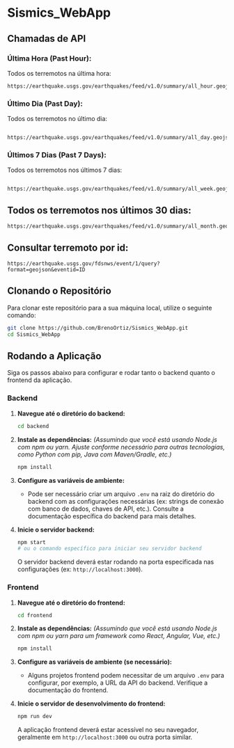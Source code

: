 # Sismics_WebApp

## Chamadas de API

### Última Hora (Past Hour):

Todos os terremotos na última hora: 
```GET
https://earthquake.usgs.gov/earthquakes/feed/v1.0/summary/all_hour.geojson
```
### Último Dia (Past Day):
Todos os terremotos no último dia:
```GET
 https://earthquake.usgs.gov/earthquakes/feed/v1.0/summary/all_day.geojson
```
### Últimos 7 Dias (Past 7 Days):
Todos os terremotos nos últimos 7 dias:
```GET
 https://earthquake.usgs.gov/earthquakes/feed/v1.0/summary/all_week.geojson

```
## Todos os terremotos nos últimos 30 dias:
```GET
https://earthquake.usgs.gov/earthquakes/feed/v1.0/summary/all_month.geojson
```
## Consultar terremoto por id:
```GET
https://earthquake.usgs.gov/fdsnws/event/1/query?format=geojson&eventid=ID
```

## Clonando o Repositório

Para clonar este repositório para a sua máquina local, utilize o seguinte comando:

```bash
git clone https://github.com/BrenoOrtiz/Sismics_WebApp.git
cd Sismics_WebApp
```

## Rodando a Aplicação

Siga os passos abaixo para configurar e rodar tanto o backend quanto o frontend da aplicação.

### Backend

1.  **Navegue até o diretório do backend:**

    ```bash
    cd backend
    ```

2.  **Instale as dependências:**
    _(Assumindo que você está usando Node.js com npm ou yarn. Ajuste conforme necessário para outras tecnologias, como Python com pip, Java com Maven/Gradle, etc.)_

    ```bash
    npm install
    ```

3.  **Configure as variáveis de ambiente:**

    -   Pode ser necessário criar um arquivo `.env` na raiz do diretório do backend com as configurações necessárias (ex: strings de conexão com banco de dados, chaves de API, etc.). Consulte a documentação específica do backend para mais detalhes.

4.  **Inicie o servidor backend:**
    ```bash
    npm start
    # ou o comando específico para iniciar seu servidor backend
    ```
    O servidor backend deverá estar rodando na porta especificada nas configurações (ex: `http://localhost:3000`).

### Frontend

1.  **Navegue até o diretório do frontend:**

    ```bash
    cd frontend
    ```

2.  **Instale as dependências:**
    _(Assumindo que você está usando Node.js com npm ou yarn para um framework como React, Angular, Vue, etc.)_

    ```bash
    npm install
    ```

3.  **Configure as variáveis de ambiente (se necessário):**

    -   Alguns projetos frontend podem necessitar de um arquivo `.env` para configurar, por exemplo, a URL da API do backend. Verifique a documentação do frontend.

4.  **Inicie o servidor de desenvolvimento do frontend:**
    ```bash
    npm run dev
    ```
    A aplicação frontend deverá estar acessível no seu navegador, geralmente em `http://localhost:3000` ou outra porta similar.
